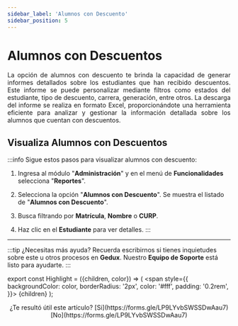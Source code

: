 ```yaml
---
sidebar_label: 'Alumnos con Descuento'
sidebar_position: 5
---
```



# Alumnos con Descuentos

<div align="justify">La opción de alumnos con descuento te brinda la capacidad de generar informes detallados sobre los estudiantes que han recibido descuentos. Este informe se puede personalizar mediante filtros como estados del estudiante, tipo de descuento, carrera, generación, entre otros. La descarga del informe se realiza en formato Excel, proporcionándote una herramienta eficiente para analizar y gestionar la información detallada sobre los alumnos que cuentan con descuentos.</div>

## Visualiza Alumnos con Descuentos

:::info Sigue estos pasos para visualizar alumnos con descuento:

1. Ingresa al módulo "**Administración**" y en el menú de **Funcionalidades** selecciona "**Reportes**".

2. Selecciona la opción "**Alumnos con Descuento**". Se muestra el listado de "**Alumnos con Descuento**".

3. Busca filtrando por **Matrícula**, **Nombre** o **CURP**.

4. Haz clic en el **Estudiante** para ver detalles.
:::
___

:::tip ¿Necesitas más ayuda?
Recuerda escribirnos si tienes inquietudes sobre este u otros procesos en **Gedux**. Nuestro **Equipo de Soporte** está listo para ayudarte.
:::

export const Highlight = ({children, color}) => (
  <span
    style={{
      backgroundColor: color,
      borderRadius: '2px',
      color: '#fff',
      padding: '0.2rem',
    }}>
    {children}
  </span>
);

<center>¿Te resultó útil este artículo? <Highlight color="#B0AEAC">[Si](https://forms.gle/LP9LYvbSWSSDwAau7)</Highlight> <Highlight color="#B0AEAC">[No](https://forms.gle/LP9LYvbSWSSDwAau7)</Highlight> </center>